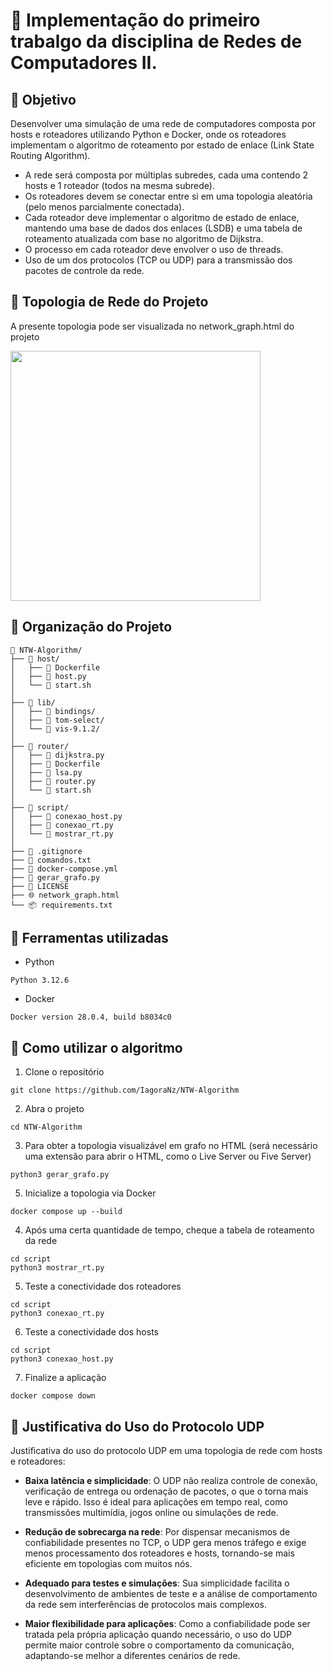 # 📄 Implementação do primeiro trabalgo da disciplina de Redes de Computadores II.

## 🔗 Objetivo
Desenvolver uma simulação de uma rede de computadores composta por hosts e roteadores utilizando Python e Docker, onde os roteadores implementam o algoritmo de roteamento por estado de enlace (Link State Routing Algorithm).

- A rede será composta por múltiplas subredes, cada uma contendo 2 hosts e 1 roteador (todos na mesma subrede).
- Os roteadores devem se conectar entre si em uma topologia aleatória (pelo menos parcialmente conectada).
- Cada roteador deve implementar o algoritmo de estado de enlace, mantendo uma base de dados dos enlaces (LSDB) e uma tabela de roteamento atualizada com base no algoritmo de Dijkstra.
- O processo em cada roteador deve envolver o uso de threads.
- Uso de um dos protocolos (TCP ou UDP) para a transmissão dos pacotes de controle da rede.

## 🔗 Topologia de Rede do Projeto
A presente topologia pode ser visualizada no network_graph.html do projeto

<img src="https://github.com/user-attachments/assets/e2ac310e-93bf-447c-aec7-cd71eaf98608" width="400">

## 🔗 Organização do Projeto
```
📁 NTW-Algorithm/
├── 📁 host/
│   ├── 🐳 Dockerfile
│   ├── 🐍 host.py
│   └── 📜 start.sh
│
├── 📁 lib/
│   ├── 📁 bindings/
│   ├── 📁 tom-select/
│   └── 📁 vis-9.1.2/
│
├── 📁 router/
│   ├── 🐍 dijkstra.py
│   ├── 🐳 Dockerfile
│   ├── 🐍 lsa.py
│   ├── 🐍 router.py
│   └── 📜 start.sh
│
├── 📁 script/
│   ├── 🐍 conexao_host.py
│   ├── 🐍 conexao_rt.py
│   └── 🐍 mostrar_rt.py
│
├── 📄 .gitignore
├── 📝 comandos.txt
├── 🐳 docker-compose.yml
├── 🐍 gerar_grafo.py
├── 📜 LICENSE
├── 🌐 network_graph.html
└── 📦 requirements.txt
```

## 🔗 Ferramentas utilizadas
- Python
```
Python 3.12.6
```

- Docker
```
Docker version 28.0.4, build b8034c0
```

## 🔗 Como utilizar o algoritmo
1. Clone o repositório
```
git clone https://github.com/IagoraNz/NTW-Algorithm
```
2. Abra o projeto
```
cd NTW-Algorithm
```
3. Para obter a topologia visualizável em grafo no HTML (será necessário uma extensão para abrir o HTML, como o Live Server ou Five Server)
```
python3 gerar_grafo.py
```
5. Inicialize a topologia via Docker
```
docker compose up --build
```
4. Após uma certa quantidade de tempo, cheque a tabela de roteamento da rede
```
cd script
python3 mostrar_rt.py
```
5. Teste a conectividade dos roteadores
```
cd script
python3 conexao_rt.py
```
6. Teste a conectividade dos hosts
```
cd script
python3 conexao_host.py
```
7. Finalize a aplicação
```
docker compose down
```

## 🔗 Justificativa do Uso do Protocolo UDP
Justificativa do uso do protocolo UDP em uma topologia de rede com hosts e roteadores:

* **Baixa latência e simplicidade**:
  O UDP não realiza controle de conexão, verificação de entrega ou ordenação de pacotes, o que o torna mais leve e rápido. Isso é ideal para aplicações em tempo real, como transmissões multimídia, jogos online ou simulações de rede.

* **Redução de sobrecarga na rede**:
  Por dispensar mecanismos de confiabilidade presentes no TCP, o UDP gera menos tráfego e exige menos processamento dos roteadores e hosts, tornando-se mais eficiente em topologias com muitos nós.

* **Adequado para testes e simulações**:
  Sua simplicidade facilita o desenvolvimento de ambientes de teste e a análise de comportamento da rede sem interferências de protocolos mais complexos.

* **Maior flexibilidade para aplicações**:
  Como a confiabilidade pode ser tratada pela própria aplicação quando necessário, o uso do UDP permite maior controle sobre o comportamento da comunicação, adaptando-se melhor a diferentes cenários de rede.

